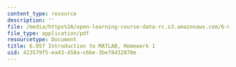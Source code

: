 ```yaml
---
content_type: resource
description: ''
file: /media/https%3A/open-learning-course-data-rc.s3.amazonaws.com/6-057-introduction-to-matlab-january-iap-2019/423579f5ea43458ac6be3be78432870e_MIT6_057IAP19_hw1.pdf
file_type: application/pdf
resourcetype: Document
title: 6.057 Introduction to MATLAB, Homework 1
uid: 423579f5-ea43-458a-c6be-3be78432870e
---
```

